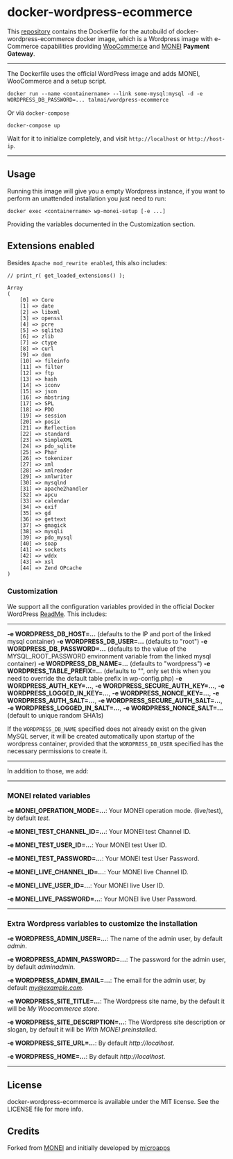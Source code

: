# docker-wordpress-ecommerce
This [repository](https://github.com/talmai/docker-wordpress-ecommerce) contains the Dockerfile for the autobuild of docker-wordpress-ecommerce docker image, which is a Wordpress image with e-Commerce capabilities providing [WooCommerce](https://github.com/woocommerce/woommerce) and [MONEI](https://monei.net/) **Payment Gateway**.

---

The Dockerfile uses the official WordPress image and adds MONEI, WooCommerce and a setup script.

    docker run --name <containername> --link some-mysql:mysql -d -e WORDPRESS_DB_PASSWORD=... talmai/wordpress-ecommerce

Or via `docker-compose`

    docker-compose up

Wait for it to initialize completely, and visit `http://localhost` or `http://host-ip`.

---

## Usage
Running this image will give you a empty Wordpress instance, if you want to perform an unattended installation you just need to run:
    
    docker exec <containername> wp-monei-setup [-e ...]

Providing the variables documented in the Customization section. 

## Extensions enabled

Besides `Apache mod_rewrite enabled`, this also includes:

```
// print_r( get_loaded_extensions() );

Array
(
    [0] => Core
    [1] => date
    [2] => libxml
    [3] => openssl
    [4] => pcre
    [5] => sqlite3
    [6] => zlib
    [7] => ctype
    [8] => curl
    [9] => dom
    [10] => fileinfo
    [11] => filter
    [12] => ftp
    [13] => hash
    [14] => iconv
    [15] => json
    [16] => mbstring
    [17] => SPL
    [18] => PDO
    [19] => session
    [20] => posix
    [21] => Reflection
    [22] => standard
    [23] => SimpleXML
    [24] => pdo_sqlite
    [25] => Phar
    [26] => tokenizer
    [27] => xml
    [28] => xmlreader
    [29] => xmlwriter
    [30] => mysqlnd
    [31] => apache2handler
    [32] => apcu
    [33] => calendar
    [34] => exif
    [35] => gd
    [36] => gettext
    [37] => gmagick
    [38] => mysqli
    [39] => pdo_mysql
    [40] => soap
    [41] => sockets
    [42] => wddx
    [43] => xsl
    [44] => Zend OPcache
)
```

### Customization
We support all the configuration variables provided in the official Docker WordPress [ReadMe](https://github.com/docker-library/docs/tree/master/wordpress). This includes:

---

**-e WORDPRESS_DB_HOST=...** (defaults to the IP and port of the linked mysql container)
**-e WORDPRESS_DB_USER=...** (defaults to "root")
**-e WORDPRESS_DB_PASSWORD=...** (defaults to the value of the MYSQL_ROOT_PASSWORD environment variable from the linked mysql container)
**-e WORDPRESS_DB_NAME=...** (defaults to "wordpress")
**-e WORDPRESS_TABLE_PREFIX=...** (defaults to "", only set this when you need to override the default table prefix in wp-config.php)
**-e WORDPRESS_AUTH_KEY=...**, **-e WORDPRESS_SECURE_AUTH_KEY=...**, **-e WORDPRESS_LOGGED_IN_KEY=...**, **-e WORDPRESS_NONCE_KEY=...**, **-e WORDPRESS_AUTH_SALT=...**, **-e WORDPRESS_SECURE_AUTH_SALT=...**, **-e WORDPRESS_LOGGED_IN_SALT=...**, **-e WORDPRESS_NONCE_SALT=...** (default to unique random SHA1s)

If the `WORDPRESS_DB_NAME` specified does not already exist on the given MySQL server, it will be created automatically upon startup of the wordpress container, provided that the `WORDPRESS_DB_USER` specified has the necessary permissions to create it.

---

In addition to those, we add:

---

### MONEI related variables

**-e MONEI_OPERATION_MODE=...**: Your MONEI operation mode. (live/test), by default *test*.

**-e MONEI_TEST_CHANNEL_ID=...**: Your MONEI test Channel ID.

**-e MONEI_TEST_USER_ID=...**: Your MONEI test User ID.

**-e MONEI_TEST_PASSWORD=...**: Your MONEI test User Password.

**-e MONEI_LIVE_CHANNEL_ID=...**: Your MONEI live Channel ID.

**-e MONEI_LIVE_USER_ID=...**: Your MONEI live User ID.

**-e MONEI_LIVE_PASSWORD=...**: Your MONEI live User Password.

---

### Extra Wordpress variables to customize the installation

**-e WORDPRESS_ADMIN_USER=...**: The name of the admin user, by default *admin*.

**-e WORDPRESS_ADMIN_PASSWORD=...**: The password for the admin user, by default *adminadmin*.

**-e WORDPRESS_ADMIN_EMAIL=...**: The email for the admin user, by default *my@example.com*.

**-e WORDPRESS_SITE_TITLE=...**: The Wordpress site name, by the default it will be *My Woocommerce store*.

**-e WORDPRESS_SITE_DESCRIPTION=...**: The Wordpress site description or slogan, by default it will be *With MONEI preinstalled*.

**-e WORDPRESS_SITE_URL=...**: By default *http://localhost*.

**-e WORDPRESS_HOME=...**: By default *http://localhost*.

---

## License
docker-wordpress-ecommerce is available under the MIT license. See the LICENSE file for more info.

## Credits
Forked from [MONEI](https://github.com/MONEI/wordpress-monei) and initially developed by [microapps](http://microapps.com/)
